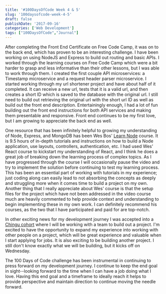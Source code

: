 ```yaml
---
title: '#100DaysOfCode Week 4 & 5'
slug: '100daysofcode-week-4-5'
draft: false
publishDate: '2017-09-16'
categories: ['Web Development']
tags: ["100DaysOfCode","Journal"]
---
```

After completing the Front End Certificate on Free Code Camp, it was on to the back end, which has proven to be an interesting challenge. I have been working on using NodeJS and Express to build out routing and basic APIs. I worked through the learning courses on Free Code Camp which were a bit harder to grasp and less informative than their other lessons, but I was able to work through them. I created the first couple API microservices: a Timestamp microservice and a request header parser microservice. I started working through my url shortener project and have about half of it completed. It can receive a new url, tests that it is a valid url, and then creates a short ID which is saved to the database with the original url. I still need to build out retrieving the original url with the short url ID as well as build out the front end description. Entertainingly enough, I had a lot of fun building out the front end instructions for both API services and making them presentable and responsive. Front end continues to be my first love, but I am growing to appreciate the back end as well.

One resource that has been infinitely helpful to growing my understanding of Node, Express, and MongoDB has been Wes Bos' [Learn Node](http://learnnode.com/) course. It is 9.5 hours of in-depth tutorials and instructions on how to build a Node application, use layouts, controllers, authentication, etc. I had used Wes' React course to kickstart my understanding of React, and I think he does a great job of breaking down the learning process of complex topics. As I have progressed through the course I will occasionally pause the video and try to implement the solution before continuing to test my learning process. This has been an essential part of working with tutorials in my experience; just coding along can easily lead to not absorbing the concepts as deeply and struggling more when it comes time to build a project on my own. Another thing that I really appreciate about Wes' course is that the setup files for the project which have not been addressed in the video course much are heavily commented to help provide context and understanding to begin implementing these in my own work. I can definitely recommend his courses, as the two that I have participated and paid for are top-notch.

In other exciting news for my development journey I was accepted into a [Chingu cohort](https://chingu-cohorts.github.io/chingu-directory/) where I will be working with a team to build out a project. I'm excited to have the opportunity to expand my experience into working with other people on a project, which will be great experience and valuable when I start applying for jobs. It is also exciting to be building another project. I still don't know exactly what we will be building, but it kicks off on Wednesday.

The 100 Days of Code challenge has been instrumental in continuing to press forward on my development journey. I continue to keep the end goal in sight--looking forward to the time when I can have a job doing what I love. Having this end goal and a timeframe to ideally reach it helps to provide perspective and maintain direction to continue moving the needle forward.

